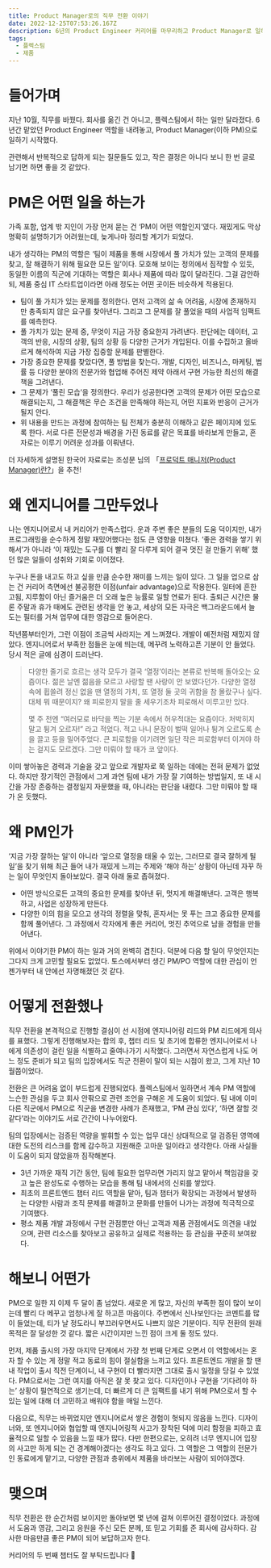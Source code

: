 ```yaml
---
title: Product Manager로의 직무 전환 이야기
date: 2022-12-25T07:53:26.167Z
description: 6년의 Product Engineer 커리어를 마무리하고 Product Manager로 일하게 된 이야기.
tags:
  - 플렉스팀
  - 제품
---
```


# 들어가며

지난 10월, 직무를 바꿨다. 회사를 옮긴 건 아니고, 플렉스팀에서 하는 일만 달라졌다. 6년간 맡았던 Product Engineer 역할을 내려놓고, Product Manager(이하 PM)으로 일하기 시작했다.

관련해서 반복적으로 답하게 되는 질문들도 있고, 작은 결정은 아니다 보니 한 번 글로 남기면 하면 좋을 것 같았다.

# PM은 어떤 일을 하는가

가족 포함, 업계 밖 지인이 가장 먼저 묻는 건 ‘PM이 어떤 역할인지’였다. 재밌게도 막상 명확히 설명하기가 어려웠는데, 늦게나마 정리할 계기가 되었다.

내가 생각하는 PM의 역할은 ‘팀이 제품을 통해 시장에서 풀 가치가 있는 고객의 문제를 찾고, 잘 해결하기 위해 필요한 모든 일’이다. 모호해 보이는 정의에서 짐작할 수 있듯, 동일한 이름의 직군에 기대하는 역할은 회사나 제품에 따라 많이 달라진다. 그걸 감안하되, 제품 중심 IT 스타트업이라면 아래 정도는 어떤 곳이든 비슷하게 적용된다.

- 팀이 풀 가치가 있는 문제를 정의한다. 먼저 고객의 삶 속 어려움, 시장에 존재하지만 충족되지 않은 요구를 찾아낸다. 그리고 그 문제를 잘 풀었을 때의 사업적 임팩트를 예측한다.
- 풀 가치가 있는 문제 중, 무엇이 지금 가장 중요한지 가려낸다. 판단에는 데이터, 고객의 반응, 시장의 상황, 팀의 상황 등 다양한 근거가 개입된다. 이를 수집하고 올바르게 해석하여 지금 가장 집중할 문제를 판별한다.
- 가장 중요한 문제를 찾았다면, 풀 방법을 찾는다. 개발, 디자인, 비즈니스, 마케팅, 법률 등 다양한 분야의 전문가와 협업해 주어진 제약 아래서 구현 가능한 최선의 해결책을 그려낸다.
- 그 문제가 ‘풀린 모습‘을 정의한다. 우리가 성공한다면 고객의 문제가 어떤 모습으로 해결되는지, 그 해결책은 무슨 조건을 만족해야 하는지, 어떤 지표와 반응이 근거가 될지 안다.
- 위 내용을 만드는 과정에 참여하는 팀 전체가 충분히 이해하고 같은 페이지에 있도록 한다. 서로 다른 전문성과 배경을 가진 동료를 같은 목표를 바라보게 만들고, 혼자로는 이루기 어려운 성과를 이뤄낸다.

더 자세하게 설명된 한국어 자료로는 조성문 님의 「[프로덕트 매니저(Product Manager)란?](https://sungmooncho.com/2012/01/16/product-manager/)」을 추천!

# 왜 엔지니어를 그만두었나

나는 엔지니어로서 내 커리어가 만족스럽다. 운과 주변 좋은 분들의 도움 덕이지만, 내가 프로그래밍을 순수하게 정말 재밌어했다는 점도 큰 영향을 미쳤다. ‘좋은 경력을 쌓기 위해서’가 아니라 ‘이 재밌는 도구를 더 빨리 잘 다루게 되어 결국 멋진 걸 만들기 위해’ 했던 많은 일들이 성취와 기회로 이어졌다.

누구나 돈을 내고도 하고 싶을 만큼 순수한 재미를 느끼는 일이 있다. 그 일을 업으로 삼는 건 커리어 측면에선 불공평한 이점(unfair advantage)으로 작용한다. 일터에 흔한 고됨, 지루함이 아닌 즐거움은 더 오래 높은 능률로 일할 연료가 된다. 출퇴근 시간은 물론 주말과 휴가 때에도 관련된 생각을 안 놓고, 세상의 모든 자극은 백그라운드에서 늘 도는 필터를 거쳐 업무에 대한 영감으로 들어온다.

작년쯤부터인가, 그런 이점이 조금씩 사라지는 게 느껴졌다. 개발이 예전처럼 재밌지 않았다. 엔지니어로서 부족한 점들은 눈에 띄는데, 메꾸려 노력하고픈 기분이 안 들었다. 당시 적은 글에 심경이 드러난다.

> 다양한 줄기로 흐르는 생각 모두가 결국 ‘열정’이라는 본류로 반복해 돌아오는 요즘이다. 젊은 날엔 젊음을 모르고 사랑할 땐 사랑이 안 보였다던가. 다양한 열정 속에 휩쓸려 정신 없을 땐 열정의 가치, 또 열정 둘 곳의 귀함을 참 몰랐구나 싶다. 대체 뭐 때문이지? 왜 피로한지 말을 줄 세우기조차 피로해서 미루고만 있다.
>
> 몇 주 전엔 “여러모로 바닥을 찍는 기분 속에서 허우적대는 요즘이다. 처박히지 말고 튕겨 오르자!” 라고 적었다. 적고 나니 문장이 벌떡 일어나 튕겨 오르도록 손을 끌고 등을 밀어주었다. 큰 피로함을 이기려면 일단 작은 피로함부터 이겨야 하는 걸지도 모르겠다. 그만 미뤄야 할 때가 코 앞이다.

이미 쌓아놓은 경력과 기술을 갖고 앞으로 개발자로 쭉 일하는 데에는 전혀 문제가 없었다. 하지만 장기적인 관점에서 그게 과연 팀에 내가 가장 잘 기여하는 방법일지, 또 내 시간을 가장 존중하는 결정일지 자문했을 때, 아니라는 판단을 내렸다. 그만 미뤄야 할 때가 온 듯했다.

# 왜 PM인가

‘지금 가장 잘하는 일’이 아니라 ‘앞으로 열정을 태울 수 있는, 그러므로 결국 잘하게 될 일’을 찾기 위해 최근 들어 내가 재밌게 느끼는 주제와 ‘해야 하는’ 상황이 아닌데 자꾸 하는 일이 무엇인지 돌아보았다. 결국 아래 둘로 좁혀졌다.

- 어떤 방식으로든 고객의 중요한 문제를 찾아낸 뒤, 멋지게 해결해낸다. 고객은 행복하고, 사업은 성장하게 만든다.
- 다양한 이의 힘을 모으고 생각의 정렬을 맞춰, 혼자서는 못 푸는 크고 중요한 문제를 함께 풀어낸다. 그 과정에서 각자에게 좋은 커리어, 멋진 추억으로 남을 경험을 만들어낸다.

위에서 이야기한 PM이 하는 일과 거의 완벽히 겹친다. 덕분에 다음 할 일이 무엇인지는 그다지 크게 고민할 필요도 없었다. 토스에서부터 생긴 PM/PO 역할에 대한 관심이 언젠가부터 내 안에선 자명해졌던 것 같다.

# 어떻게 전환했나

직무 전환을 본격적으로 진행할 결심이 선 시점에 엔지니어링 리드와 PM 리드에게 의사를 표했다. 그렇게 진행해보자는 합의 후, 챕터 리드 및 초기에 합류한 엔지니어로서 나에게 의존성이 걸린 일을 식별하고 줄여나가기 시작했다. 그러면서 자연스럽게 나도 어느 정도 준비가 되고 팀의 입장에서도 직군 전환이 말이 되는 시점이 왔고, 그게 지난 10월쯤이었다.

전환은 큰 어려움 없이 부드럽게 진행되었다. 플렉스팀에서 일하면서 계속 PM 역할에 느슨한 관심을 두고 회사 안팎으로 관련 조언을 구해온 게 도움이 되었다. 팀 내에 이미 다른 직군에서 PM으로 직군을 변경한 사례가 존재했고, ‘PM 관심 있다’, ‘하면 잘할 것 같다’라는 이야기도 서로 간간이 나누어왔다.

팀의 입장에서는 검증된 역량을 발휘할 수 있는 업무 대신 상대적으로 덜 검증된 영역에 대한 도전의 리스크를 함께 감수하고 지원해준 고마운 일이라고 생각한다. 아래 사실들이 도움이 되지 않았을까 짐작해본다.

- 3년 가까운 재직 기간 동안, 팀에 필요한 업무라면 가리지 않고 맡아서 책임감을 갖고 높은 완성도로 수행하는 모습을 통해 팀 내에서의 신뢰를 쌓았다.
- 최초의 프론트엔드 챕터 리드 역할을 맡아, 팀과 챕터가 확장되는 과정에서 발생하는 다양한 사람과 조직 문제를 해결하고 문화를 만들어 나가는 과정에 적극적으로 기여했다.
- 평소 제품 개발 과정에서 구현 관점뿐만 아닌 고객과 제품 관점에서도 의견을 내었으며, 관련 리소스를 찾아보고 공유하고 실제로 적용하는 등 관심을 꾸준히 보여왔다.

# 해보니 어떤가

PM으로 일한 지 이제 두 달이 좀 넘었다. 새로운 게 많고, 자신의 부족한 점이 많이 보이는데 빨리 다 메꾸고 엄청나게 잘 하고픈 마음이다. 주변에서 신나보인다는 코멘트를 많이 들었는데, 티가 날 정도라니 부끄러우면서도 나쁘지 않은 기분이다. 직무 전환의 원래 목적은 잘 달성한 것 같다. 짧은 시간이지만 느낀 점이 크게 둘 정도 있다.

먼저, 제품 출시의 가장 마지막 단계에서 가장 첫 번째 단계로 오면서 이 역할에서는 혼자 할 수 있는 게 정말 적고 동료의 힘이 절실함을 느끼고 있다. 프론트엔드 개발을 할 땐 내 작업이 출시 직전 단계이니, 내 구현이 더 빨라지면 그대로 출시 일정을 당길 수 있었다. PM으로서는 그런 여지를 아직은 잘 못 찾고 있다. 디자인이나 구현을 ‘기다려야 하는’ 상황이 필연적으로 생기는데, 더 빠르게 더 큰 임팩트를 내기 위해 PM으로서 할 수 있는 일에 대해 더 고민하고 배워야 함을 매일 느낀다.

다음으로, 직무는 바뀌었지만 엔지니어로서 쌓은 경험이 헛되지 않음을 느낀다. 디자이너와, 또 엔지니어와 협업할 때 엔지니어링적 사고가 장착된 덕에 미리 함정을 피하고 효율적으로 일할 수 있음을 느낄 때가 많다. 다만 한편으로는, 오히려 너무 엔지니어 입장의 사고만 하게 되는 건 경계해야겠다는 생각도 하고 있다. 그 역할은 그 역할의 전문가인 동료에게 맡기고, 다양한 관점과 층위에서 제품을 바라보는 사람이 되어야겠다.

# 맺으며

직무 전환은 한 순간처럼 보이지만 돌아보면 몇 년에 걸쳐 이루어진 결정이었다. 과정에서 도움과 영감, 그리고 응원을 주신 모든 분께, 또 믿고 기회를 준 회사에 감사하다. 감사한 마음만큼 좋은 PM이 되어 보답하고자 한다.

커리어의 두 번째 챕터도 잘 부탁드립니다 🙂
